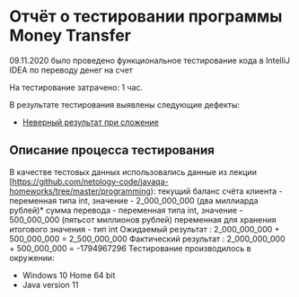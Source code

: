 # Отчёт о тестировании программы Money Transfer

09.11.2020 было проведено функциональное тестирование кода в IntelliJ IDEA по переводу денег на счет

На тестирование затрачено: 1 час.

В результате тестирования выявлены следующие дефекты:
* [Неверный результат при сложение](https://github.com/Dima-Melnikov/MoneyTransfer/issues/1#issue-790012659)


## Описание процесса тестирования

В качестве тестовых данных использовались данные из лекции [https://github.com/netology-code/javaqa-homeworks/tree/master/programming):
текущий баланс счёта клиента - переменная типа int, значение - 2_000_000_000 (два миллиарда рублей)*
сумма перевода - переменная типа int, значение - 500_000_000 (пятьсот миллионов рублей)
переменная для хранения итогового значения - тип int
Ожидаемый результат : 2_000_000_000 + 500_000_000 = 2_500_000_000
Фактический результат : 2_000_000_000 + 500_000_000 = -1794967296
Тестирование производилось в окружении:
* Windows 10 Home 64 bit
* Java version 11